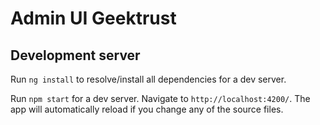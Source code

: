 # Admin UI Geektrust

## Development server

Run `ng install` to resolve/install all dependencies for a dev server.

Run `npm start` for a dev server. Navigate to `http://localhost:4200/`. The app will automatically reload if you change any of the source files.